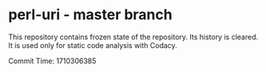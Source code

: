 # perl-uri - master branch

This repository contains frozen state of the repository.
Its history is cleared. It is used only for static code
analysis with Codacy.

Commit Time: 1710306385